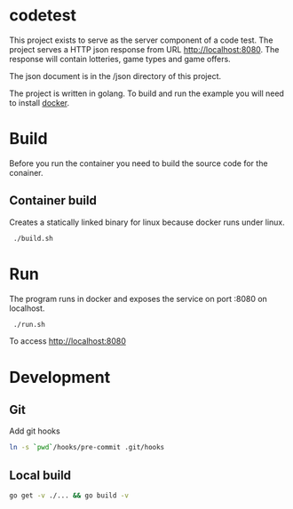 # codetest
This project exists to serve as the server component of a code test. The project serves a HTTP json response from URL [http://localhost:8080](http://localhost:8080). The response will contain lotteries, game types and game offers.

The json document is in the /json directory of this project.

The project is written in golang. To build and run the example you will need to install [docker](https://docs.docker.com/engine/installation/).

# Build
Before you run the container you need to build the source code for the conainer.

## Container build

Creates a statically linked binary for linux because docker runs under linux.

```bash
 ./build.sh
```

# Run
The program runs in docker and exposes the service on port :8080 on localhost.

```bash
 ./run.sh
```

To access [http://localhost:8080](http://localhost:8080)

# Development

## Git 
Add git hooks
```bash
ln -s `pwd`/hooks/pre-commit .git/hooks
```

## Local build

```bash
go get -v ./... && go build -v
```
